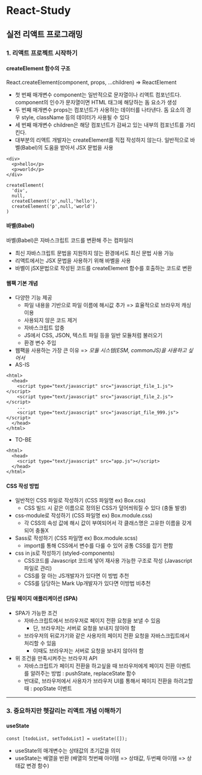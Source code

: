 # React-Study
## 실전 리액트 프로그래밍

### 1. 리액트 프로젝트 시작하기

#### createElement 함수의 구조 
React.createElement(component, props, ...children) => ReactElement
- 첫 번째 매개변수 component는 일반적으로 문자열이나 리액트 컴포넌트다. component의 인수가 문자열이면 HTML 태그에 해당하는 돔 요소가 생성
- 두 번째 매개변수 props는 컴포넌트가 사용하는 데이터를 나타낸다. 돔 요소의 경우 style, className 등의 데이터가 사용될 수 있다
- 세 번째 매개변수 children은 해당 컴포넌트가 감싸고 있는 내부의 컴포넌트를 가리킨다.
- 대부분의 리액트 개발자는 createElement를 직접 작성하지 않는다. 일반적으로 바벨(Babel)의 도움을 받아서 JSX 문법을 사용
```
<div>
  <p>hello</p>
  <p>world</p>
</div>

createElement(
  'div',
  null,
  createElement('p',null,'hello'),
  createElement('p',null,'world')
)
```

#### 바벨(Babel)
바벨(Babel)은 자바스크립트 코드를 변환해 주는 컴파일러
- 최신 자바스크립트 문법을 지원하지 않는 환경에서도 최신 문법 사용 가능
- 리액트에서는 JSX 문법을 사용하기 위해 바벨을 사용
- 바벨이 jSX문법으로 작성된 코드를 createElement 함수를 호출하는 코드로 변환

#### 웹팩 기본 개념
- 다양한 기능 제공
  - 파일 내용을 기반으로 파일 이름에 해시값 추가 => 효율적으로 브라우저 캐싱 이용
  - 사용되지 않은 코드 제거
  - 자바스크립트 압충
  - JS에서 CSS, JSON, 텍스트 파일 등을 일반 모듈처럼 불러오기
  - 환경 변수 주입
- 웹팩을 사용하는 가장 큰 이유 => *모듈 시스템(ESM, commonJS)을 사용하고 싶어서*
- AS-IS
```
<html>
  <head>
    <script type="text/javascript" src="javascript_file_1.js"></script>
    <script type="text/javascript" src="javascript_file_2.js"></script>
    ...
    <script type="text/javascript" src="javascript_file_999.js"></script>
  </head>
</html>
```
- TO-BE
```
<html>
  <head>
    <script type="text/javascript" src="app.js"></script>
  </head>
</html>
```

#### CSS 작성 방법
- 일반적인 CSS 파일로 작성하기 (CSS 파일명 ex) Box.css)
  - CSS 빌드 시 같은 이름으로 정의된 CSS가 덮어씌워질 수 있다 (충돌 발생)
- css-module로 작성하기 (CSS 파일명 ex) Box.module.css)
  - 각 CSS의 속성 값에 해시 값이 부여되어서 각 클래스명은 고유한 이름을 갖게 되어 충돌X
- Sass로 작성하기 (CSS 파일명 ex) Box.module.scss)
  - import를 통해 CSS에서 변수를 다룰 수 있어 공통 CSS를 잡기 편함
- css in js로 작성하기 (styled-components)
  - CSS코드를 Javascript 코드에 넣어 재사용 가능한 구조로 작성 (Javascript 파일로 관리)
  - CSS를 잘 아는 JS개발자가 있다면 이 방법 추천
  - CSS를 담당하는 Mark Up개발자가 있다면 이방법 비추천
  
#### 단일 페이지 애플리케이션 (SPA) 
- SPA가 가능한 조건
  - 자바스크립트에서 브라우저로 페이지 전환 요청을 보낼 수 있음
    - 단, 브라우저는 서버로 요청을 보내지 않아야 함
  - 브라우저의 뒤로가기와 같은 사용자의 페이지 전환 요청을 자바스크립트에서 처리할 수 있음
    - 이때도 브라우저는 서버로 요청을 보내지 않아야 함
- 위 조건을 만족시켜주는 브라우저 API
  - 자바스크립트가 페이지 전환을 하고싶을 때 브라우저에게 페이지 전환 이벤트를 알려주는 방법 : pushState, replaceState 함수
  - 반대로, 브라우저에서 사용자가 브라우저 UI를 통해서 페이지 전환을 하려고할 때 : popState 이벤트
    
----------------------------------------
 ### 3. 중요하지만 헷갈리는 리액트 개념 이해하기
 
 #### useState
 ```
 const [todoList, setTodoList] = useState([]);
 ```
 - useState의 매개변수는 상태값의 초기값을 의미
 - useState는 배열을 반환 (배열의 첫번째 아이템 => 상태값, 두번째 아이템 => 상태값 변경 함수)
 
 
 

